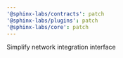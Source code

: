 ```yaml
---
'@sphinx-labs/contracts': patch
'@sphinx-labs/plugins': patch
'@sphinx-labs/core': patch
---
```


Simplify network integration interface
